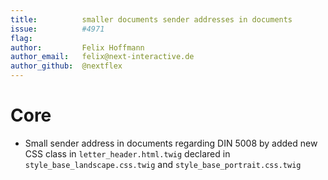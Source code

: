 ```yaml
---
title:          smaller documents sender addresses in documents
issue:          #4971 
flag:
author:         Felix Hoffmann
author_email:   felix@next-interactive.de
author_github:  @nextflex
---
```

# Core
* Small sender address in documents regarding DIN 5008 by added new CSS class in `letter_header.html.twig` declared in `style_base_landscape.css.twig` and `style_base_portrait.css.twig`
